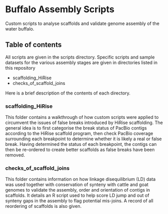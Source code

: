 # Buffalo Assembly Scripts
Custom scripts to analyse scaffolds and validate genome assembly of the water buffalo.

## Table of contents
All scripts are given in the scripts directory. Specific scripts and sample datasets for the various assembly stages are given in directories listed in this repository
* scaffolding_HiRise
* checks_of_scaffold_joins
 
Here is a brief description of the contents of each directory.

### scaffolding_HiRise
This folder contains a walkthrough of how custom scripts were applied to circumvent the issues of false breaks introduced by HiRise scaffolding. The general idea is to first categorise the break status of PacBio contigs according to the HiRise scaffold program, then check PacBio coverage surrounding each breakpoint to determine whether it is likely a real or false break. Having determined the status of each breakpoint, the contigs can then be re-ordered to create better scaffolds as false breaks have been removed.

### checks_of_scaffold_joins
This folder contains information on how linkage disequilibrium (LD) data was used together with conservation of synteny with cattle and goat genomes to validate the assembly, order and orientation of contigs in scaffolds. It details an R script used to help score LD jump and out of synteny gaps in the assembly to flag potential mis-joins. A record of all reordering of scaffolds is also given.


